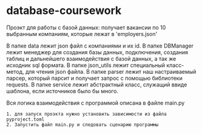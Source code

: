 # database-coursework

Проэкт для работы с базой данных: получает вакансии по 10 выбранным компаниям, которые лежат в 'employers.json'

В папке data лежит json файл с компаниями и их id.
В папке DBManager лежит менеджер для создания базы данных, подключения, создания таблиц и дальнейшего взаимодействия с базой данных, а так же исходник sql формата.
В папке json_utils лежит специальный класс-метод, для чтения json файла.
В папке parser лежит наш настраиваемый парсер, который парсит и получает запрос с помощью библиотеки requests.
В папке service лежит абстрактный класс, служащий ввиде шаблона, если источников было бы много.

Вся логика взаимодействия с программой описана в файле main.py

 
    1. для запуск проэкта нужно установить зависимости из файла pyproject.toml
    2. Запустить файл main.py и следовать сценарию программы
